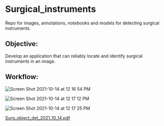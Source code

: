 # Surgical_instruments
Repo for images, annotations, notebooks and models for detecting surgical instruments.


## Objective:

Develop an application that can reliably locate and identify surgical instruments in an image.


## Workflow:

![Screen Shot 2021-10-14 at 12 16 54 PM](https://user-images.githubusercontent.com/71532604/137381676-fb69398c-05a0-476c-b9be-c052e6680043.png)

![Screen Shot 2021-10-14 at 12 17 12 PM](https://user-images.githubusercontent.com/71532604/137381699-04d04329-5d6b-4e76-bb29-7d670281390b.png)

![Screen Shot 2021-10-14 at 12 17 25 PM](https://user-images.githubusercontent.com/71532604/137381706-294c5d14-8d60-49e0-b3c2-9f1bfd2c6964.png)




[Surg_object_det_2021_10_14.pdf](https://github.com/yrodriguezmd/Surgical_instruments/files/7348795/Surg_object_det_2021_10_14.pdf)
